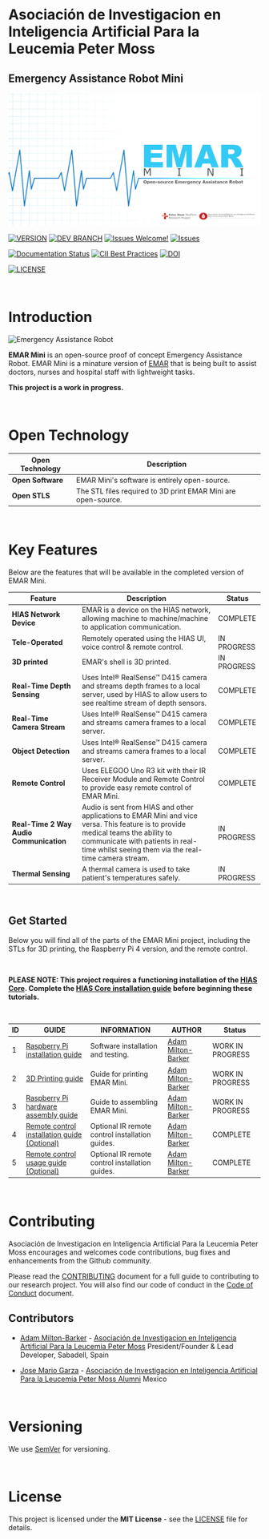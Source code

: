 # Asociación de Investigacion en Inteligencia Artificial Para la Leucemia Peter Moss
## Emergency Assistance Robot Mini
[![Emergency Assistance Robot](assets/images/project-banner.jpg)](https://github.com/AIIAL/EMAR-Mini)

[![VERSION](https://img.shields.io/badge/VERSION-1.0.1-blue.svg)](https://github.com/AIIAL/EMAR-Mini/tree/release-1.0.1) [![DEV BRANCH](https://img.shields.io/badge/DEV%20BRANCH-develop-blue.svg)](https://github.com/AIIAL/EMAR-Mini/tree/0.1.0) [![Issues Welcome!](https://img.shields.io/badge/Contributions-Welcome-lightgrey.svg)](CONTRIBUTING.md) [![Issues](https://img.shields.io/badge/Issues-Welcome-lightgrey.svg)](issues)

[![Documentation Status](https://readthedocs.org/projects/emar-mini/badge/?version=latest)](https://emar-mini.readthedocs.io/en/latest/?badge=latest) [![CII Best Practices](https://bestpractices.coreinfrastructure.org/projects/5175/badge)](https://bestpractices.coreinfrastructure.org/projects/5175) [![DOI](https://zenodo.org/badge/304557406.svg)](https://zenodo.org/badge/latestdoi/304557406)


[![LICENSE](https://img.shields.io/badge/LICENSE-MIT-blue.svg)](LICENSE)

&nbsp;

# Introduction

![Emergency Assistance Robot](assets/images/emar-mini-v1.jpg)

**EMAR Mini** is an open-source proof of concept Emergency Assistance Robot. EMAR Mini is a minature version of [EMAR](https://github.com/AIIAL/EMAR) that is being built to assist doctors, nurses and hospital staff with lightweight tasks.

__This project is a work in progress.__

&nbsp;

# Open Technology

| Open Technology | Description |
| ----- | ------- |
| **Open Software** | EMAR Mini's software is entirely open-source. |
| **Open STLS** | The STL files required to 3D print EMAR Mini are open-source. |

&nbsp;

# Key Features

Below are the features that will be available in the completed version of EMAR Mini.

| Feature | Description |  Status |
| ----- | ------- | ------- |
| **HIAS Network Device** | EMAR is a device on the HIAS network, allowing machine to machine/machine to application communication. | COMPLETE |
| **Tele-Operated** | Remotely operated using the HIAS UI, voice control & remote control. | IN PROGRESS |
| **3D printed** | EMAR's shell is 3D printed. | IN PROGRESS |
| **Real-Time Depth Sensing** |  Uses Intel® RealSense™ D415 camera and streams depth frames to a local server, used by HIAS to allow users to see realtime stream of depth sensors. | COMPLETE |
| **Real-Time Camera Stream** | Uses Intel® RealSense™ D415 camera and streams camera frames to a local server. | COMPLETE |
| **Object Detection** | Uses Intel® RealSense™ D415 camera and streams camera frames to a local server. | COMPLETE |
| **Remote Control** | Uses ELEGOO Uno R3 kit with their IR Receiver Module and Remote Control to provide easy remote control of EMAR Mini. | COMPLETE |
| **Real-Time 2 Way Audio Communication** | Audio is sent from HIAS and other applications to EMAR Mini and vice versa. This feature is to provide medical teams the ability to communicate with patients in real-time whilst seeing them via the real-time camera stream. | IN PROGRESS |
| **Thermal Sensing** | A thermal camera is used to take patient's temperatures safely. | IN PROGRESS |

&nbsp;

## Get Started

Below you will find all of the parts of the EMAR Mini project, including the STLs for 3D printing, the Raspberry Pi 4 version, and the remote control.

&nbsp;

**PLEASE NOTE: This project requires a functioning installation of the [HIAS Core](https://github.com/AIIAL/HIAS-Core "HIAS Core"). Complete the [HIAS Core installation guide](https://github.com/AIIAL/HIAS/blob/master/docs/installation/ubuntu.md "HIAS Core installation guide") before beginning these tutorials.**

&nbsp;

| ID | GUIDE | INFORMATION | AUTHOR | Status |
| ----- | ----- | ----------- | ------ | ------ |
| 1 | [Raspberry Pi installation guide](docs/rpi4/installation/raspian.md) | Software installation and testing. | [Adam Milton-Barker](https://www.leukemiaairesearch.com/association/volunteers/adam-milton-barker "Adam Milton-Barker") | WORK IN PROGRESS |
| 2 | [3D Printing guide](docs/stls/usage/index.md "3D Printing guide") | Guide for printing EMAR Mini. |  [Adam Milton-Barker](https://www.leukemiaairesearch.com/association/volunteers/adam-milton-barker "Adam Milton-Barker") | WORK IN PROGRESS |
| 3 | [Raspberry Pi hardware assembly guide](docs/rpi4/hardware/raspian.md) | Guide to assembling EMAR Mini. | [Adam Milton-Barker](https://www.leukemiaairesearch.com/association/volunteers/adam-milton-barker "Adam Milton-Barker") | WORK IN PROGRESS |
| 4 | [Remote control installation guide (Optional)](remote-control/installation/index.md) | Optional IR remote control installation guides. | [Adam Milton-Barker](https://www.leukemiaairesearch.com/association/volunteers/adam-milton-barker "Adam Milton-Barker") | COMPLETE |
| 5 | [Remote control usage guide (Optional)](remote-control/usage/index.md) | Optional IR remote control installation guides. | [Adam Milton-Barker](https://www.leukemiaairesearch.com/association/volunteers/adam-milton-barker "Adam Milton-Barker") | COMPLETE |

&nbsp;

# Contributing
Asociación de Investigacion en Inteligencia Artificial Para la Leucemia Peter Moss encourages and welcomes code contributions, bug fixes and enhancements from the Github community.

Please read the [CONTRIBUTING](CONTRIBUTING.md "CONTRIBUTING") document for a full guide to contributing to our research project. You will also find our code of conduct in the [Code of Conduct](CODE-OF-CONDUCT.md) document.

## Contributors
- [Adam Milton-Barker](https://www.leukemiaairesearch.com/association/volunteers/adam-milton-barker "Adam Milton-Barker") - [Asociación de Investigacion en Inteligencia Artificial Para la Leucemia Peter Moss](https://www.leukemiaresearchassociation.ai "Asociación de Investigacion en Inteligencia Artificial Para la Leucemia Peter Moss") President/Founder & Lead Developer, Sabadell, Spain

- [Jose Mario Garza](https://www.AIIAL.com/association/volunteers/jose-mario-garza "Jose Mario Garza") - [Asociación de Investigacion en Inteligencia Artificial Para la Leucemia Peter Moss Alumni](https://www.AIIAL.com "Asociación de Investigacion en Inteligencia Artificial Para la Leucemia Peter Moss Alumni") Mexico

&nbsp;

# Versioning
We use [SemVer](https://semver.org/) for versioning.

&nbsp;

# License
This project is licensed under the **MIT License** - see the [LICENSE](LICENSE "LICENSE") file for details.